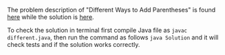 The problem description of "Different Ways to Add Parentheses" is found [here](https://leetcode.com/problems/different-ways-to-add-parentheses/) while the solution is [here](https://github.com/aurimas13/Solutions-To-Problems/blob/main/LeetCode/Java%20Solutions/Different%20Ways%20to%20Add%20Parentheses/different.java).

To check the solution in terminal first compile Java file as `javac different.java`, then run the command as follows `java Solution` and it will check tests and if the solution works correctly.
